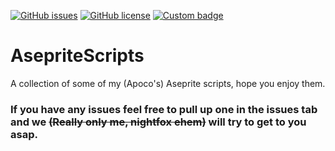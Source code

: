 [![GitHub issues](https://img.shields.io/github/issues/Apocalyptapig/AsepriteScripts)](https://github.com/Apocalyptapig/AsepriteScripts/issues) [![GitHub license](https://img.shields.io/github/license/Apocalyptapig/AsepriteScripts)](https://github.com/Apocalyptapig/AsepriteScripts/blob/main/LICENSE) [![Custom badge](https://img.shields.io/badge/subscribe-._._.-red)](https://www.youtube.com/channel/UCD9_GtKtMeEwJtfrNckFmPw)
# AsepriteScripts
A collection of some of my (Apoco's) Aseprite scripts, hope you enjoy them.

### If you have any issues feel free to pull up one in the issues tab and we ~~(Really only me, nightfox ehem)~~ will try to get to you asap.
